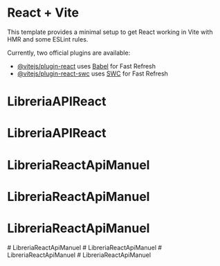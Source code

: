 # React + Vite

This template provides a minimal setup to get React working in Vite with HMR and some ESLint rules.

Currently, two official plugins are available:

- [@vitejs/plugin-react](https://github.com/vitejs/vite-plugin-react/blob/main/packages/plugin-react/README.md) uses [Babel](https://babeljs.io/) for Fast Refresh
- [@vitejs/plugin-react-swc](https://github.com/vitejs/vite-plugin-react-swc) uses [SWC](https://swc.rs/) for Fast Refresh
# LibreriaAPIReact
# LibreriaAPIReact
# LibreriaReactApiManuel
# LibreriaReactApiManuel
# LibreriaReactApiManuel
#   L i b r e r i a R e a c t A p i M a n u e l  
 #   L i b r e r i a R e a c t A p i M a n u e l  
 #   L i b r e r i a R e a c t A p i M a n u e l  
 #   L i b r e r i a R e a c t A p i M a n u e l  
 